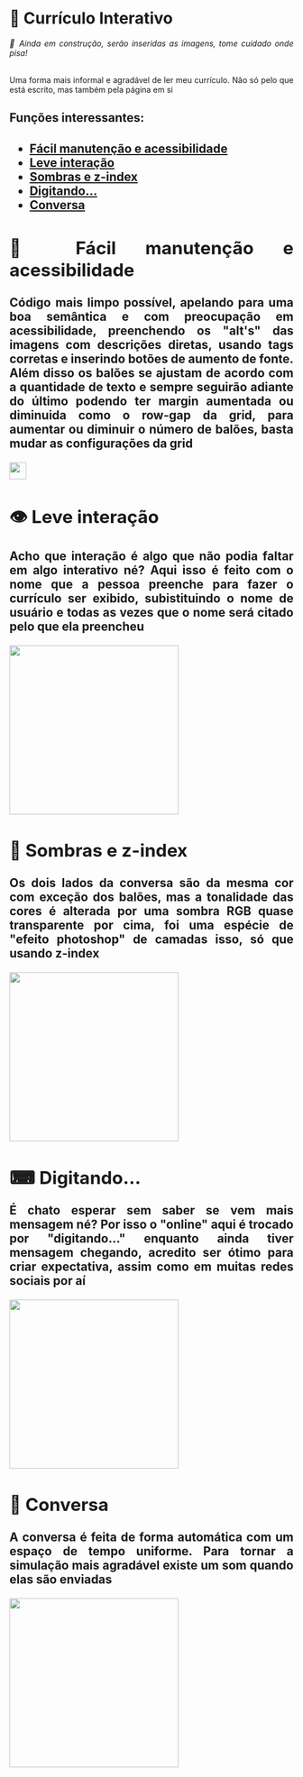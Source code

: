 <div align="justify">
<h1>&#x1F4C4 Currículo Interativo	</h1>
<em>&#x1F528	Ainda em construção, serão inseridas as imagens, tome cuidado onde pisa!</em>
<br></br>
<p>Uma forma mais informal e agradável de ler meu currículo. Não só pelo que está escrito, mas também pela página em si</p>
<h2>Funções interessantes:<h2>
<ul>
<li><a href="#facilmanutencao">Fácil manutenção e acessibilidade</a></li>
<li><a href="#interacao">Leve interação</a></li>
<li><a href="#sombrasezindex">Sombras e z-index</a></li>
<li><a href="#digitando">Digitando...</a></li>
<li><a href="#conversa">Conversa</a></li>
</ul>

<a id="facilmanutencao">
<h2>&#x1F527;	Fácil manutenção e acessibilidade</h2>
<p>Código mais limpo possível, apelando para uma boa semântica e com preocupação em acessibilidade, preenchendo os "alt's" das imagens com descrições diretas, usando tags corretas e inserindo botões de aumento de fonte. Além disso os balões se ajustam de acordo com a quantidade de texto e sempre seguirão adiante do último podendo ter margin aumentada ou diminuida como o row-gap da grid, para aumentar ou diminuir o número de balões, basta mudar as configurações da grid</p></a>
<img height="30em" src="https://user-images.githubusercontent.com/104655361/180116996-8fadd3ef-4264-4a5f-9c2a-d8a28f1c4fd6.jpg">




<a id="interacao">
<h2>&#x1F441;	Leve interação</h2>
<p>Acho que interação é algo que não podia faltar em algo interativo né? Aqui isso é feito com o nome que a pessoa preenche para fazer o currículo ser exibido, subistituindo o nome de usuário e todas as vezes que o nome será citado pelo que ela preencheu</p>
<img height="300em" src="trocar"></a>


<a id="sombrasezindex">
<h2>&#x1F465;	Sombras e z-index</h2>
<p>Os dois lados da conversa são da mesma cor com exceção dos balões, mas a tonalidade das cores é alterada por uma sombra RGB quase transparente por cima, foi uma espécie de "efeito photoshop" de camadas isso, só que usando z-index</p> </a>
<img height="300em" src="trocar">


<a id="digitando">
<h2>&#x2328;	Digitando...</h2>
<p>É chato esperar sem saber se vem mais mensagem né? Por isso o "online" aqui é trocado por "digitando..." enquanto ainda tiver mensagem chegando, acredito ser ótimo para criar expectativa, assim como em muitas redes sociais por aí</p> </a>
<img height="300em" src="https://user-images.githubusercontent.com/104655361/180117959-bbdff454-3597-443b-bba0-1882cc93112a.png">


<a id="conversa">
<h2>&#x1F4AC; Conversa</h2>
<p>A conversa é feita de forma automática com um espaço de tempo uniforme. Para tornar a simulação mais agradável existe um som quando elas são enviadas</p> </a>
<img height="300em" src="trocar">






</div>
